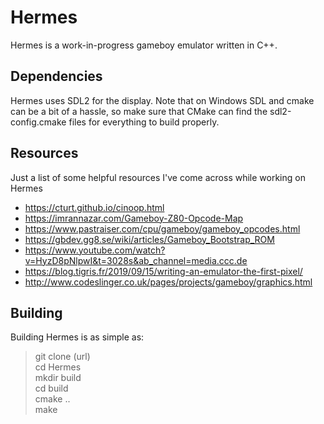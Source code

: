 # Hermes
Hermes is a work-in-progress gameboy emulator written in C++. 

## Dependencies
Hermes uses SDL2 for the display. Note that on Windows SDL and cmake can be a bit of a hassle, so make sure that CMake can find the sdl2-config.cmake files for everything to build properly.

## Resources
Just a list of some helpful resources I've come across while working on Hermes
* https://cturt.github.io/cinoop.html
* https://imrannazar.com/Gameboy-Z80-Opcode-Map
* https://www.pastraiser.com/cpu/gameboy/gameboy_opcodes.html
* https://gbdev.gg8.se/wiki/articles/Gameboy_Bootstrap_ROM
* https://www.youtube.com/watch?v=HyzD8pNlpwI&t=3028s&ab_channel=media.ccc.de
* https://blog.tigris.fr/2019/09/15/writing-an-emulator-the-first-pixel/
* http://www.codeslinger.co.uk/pages/projects/gameboy/graphics.html

## Building
Building Hermes is as simple as:
>git clone (url)<br/>
>cd Hermes</br>
>mkdir build<br/>
>cd build</br>
>cmake ..</br>
>make</br>
